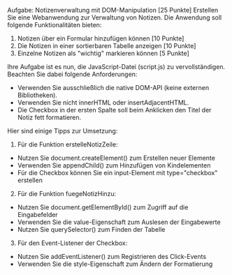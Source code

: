 Aufgabe:
Notizenverwaltung mit DOM-Manipulation [25 Punkte]
Erstellen Sie eine Webanwendung zur Verwaltung von Notizen. Die Anwendung soll folgende Funktionalitäten bieten:

1. Notizen über ein Formular hinzufügen können [10 Punkte]
2. Die Notizen in einer sortierbaren Tabelle anzeigen [10 Punkte]
3. Einzelne Notizen als "wichtig" markieren können [5 Punkte]

Ihre Aufgabe ist es nun, die JavaScript-Datei (script.js) zu vervollständigen. Beachten Sie dabei folgende Anforderungen:

- Verwenden Sie ausschließlich die native DOM-API (keine externen Bibliotheken).
- Verwenden Sie nicht innerHTML oder insertAdjacentHTML.
- Die Checkbox in der ersten Spalte soll beim Anklicken den Titel der Notiz fett formatieren.

Hier sind einige Tipps zur Umsetzung:

1. Für die Funktion erstelleNotizZeile:
- Nutzen Sie document.createElement() zum Erstellen neuer Elemente
- Verwenden Sie appendChild() zum Hinzufügen von Kindelementen
- Für die Checkbox können Sie ein input-Element mit type="checkbox" erstellen


2. Für die Funktion fuegeNotizHinzu:
- Nutzen Sie document.getElementById() zum Zugriff auf die Eingabefelder
- Verwenden Sie die value-Eigenschaft zum Auslesen der Eingabewerte
- Nutzen Sie querySelector() zum Finden der Tabelle


3. Für den Event-Listener der Checkbox:
- Nutzen Sie addEventListener() zum Registrieren des Click-Events
- Verwenden Sie die style-Eigenschaft zum Ändern der Formatierung